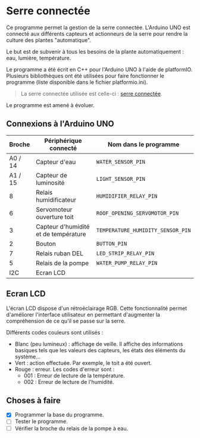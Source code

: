 # Serre connectée

Ce programme permet la gestion de la serre connectée. L'Arduino UNO est connecté aux différents capteurs et actionneurs de la serre pour rendre la culture des plantes "automatique".  

Le but est de subvenir à tous les besoins de la plante automatiquement : eau, lumière, température.  

Le programme a été écrit en C++ pour l'Arduino UNO à l'aide de platformIO. Plusieurs bibliothèques ont été utilisées pour faire fonctionner le programme (liste disponible dans le fichier platformio.ini).

> La serre connectée utilisée est celle-ci : [serre connectée](https://technologieservices.fr/ts_fr/277630.html).

Le programme est amené à évoluer.

## Connexions à l'Arduino UNO

| Broche  | Périphérique connecté                | Nom dans le programme             |
| ------- | ------------------------------------ | --------------------------------- |
| A0 / 14 | Capteur d'eau                        | `WATER_SENSOR_PIN`                |
| A1 / 15 | Capteur de luminosité                | `LIGHT_SENSOR_PIN`                |
|  8      | Relais humidificateur                | `HUMIDIFIER_RELAY_PIN`            |
|  6      | Servomoteur ouverture toit           | `ROOF_OPENING_SERVOMOTOR_PIN`     |
|  3      | Capteur d'humidité et de température | `TEMPERATURE_HUMIDITY_SENSOR_PIN` |
|  2      | Bouton                               | `BUTTON_PIN`                      |
|  7      | Relais ruban DEL                     | `LED_STRIP_RELAY_PIN`             |
|  5      | Relais de la pompe                   | `WATER_PUMP_RELAY_PIN`            |
|  I2C    | Ecran LCD                            |                                   |

## Ecran LCD

L'écran LCD dispose d'un rétroéclairage RGB. Cette fonctionnalité permet d'améliorer l'interface utilisateur en permettant d'augmenter la compréhension de ce qu'il se passe sur la serre.  

Différents codes couleurs sont utilisés :

- Blanc (peu lumineux) : affichage de veille. Il affiche des informations basiques tels que les valeurs des capteurs, les états des éléments du système...
- Vert : action effectuée. Par exemple, le toit a été ouvert.
- Rouge : erreur. Les codes d'erreur sont :
    - 001 : Erreur de lecture de la température.
    - 002 : Erreur de lecture de l'humidité.

## Choses à faire

- [x] Programmer la base du programme.
- [ ] Tester le programme.
- [ ] Vérifier la broche du relais de la pompe à eau.